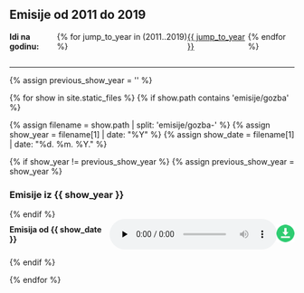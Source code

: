<style>
.show, .years {
    display: flex;
    align-items: center;
     justify-content: space-around;
    margin-bottom: 1em;
}
.years {
    margin: 1em 0 2em;
}
</style>

<h2>
    Emisije od 2011 do 2019
</h2>

<div class="years">
    <strong>Idi na godinu:</strong> {% for jump_to_year in (2011..2019) %} <a href="#{{ jump_to_year }}">{{ jump_to_year }}</a> {% endfor %}
</div>

<hr />

{% assign previous_show_year = '' %}

{% for show in site.static_files %}
{% if show.path contains 'emisije/gozba' %}

{% assign filename = show.path | split: 'emisije/gozba-' %}
{% assign show_year = filename[1] | date: "%Y" %}
{% assign show_date = filename[1] | date: "%d. %m. %Y." %}

{% if show_year != previous_show_year %}
{% assign previous_show_year = show_year %}

<h3 id="{{show_year}}">Emisije iz {{ show_year }}</h3>
{% endif %}

<div class="show">
    <strong>Emisija od {{ show_date }}</strong>
    <audio controls preload="none">
    <source src="{{ site.baseurl }}{{ show.path }}" type="audio/mpeg">
    Your browser does not support the audio element.
    </audio>
    <a href="{{ site.baseurl }}{{ show.path }}" title="Preuzmi emisiju gozba od {{ show_date }}">
        <img src="download.png" alt="Preuzmi emisiju gozba od {{ show_date }}" />
    </a>

</div>

{% endif %}

{% endfor %}
